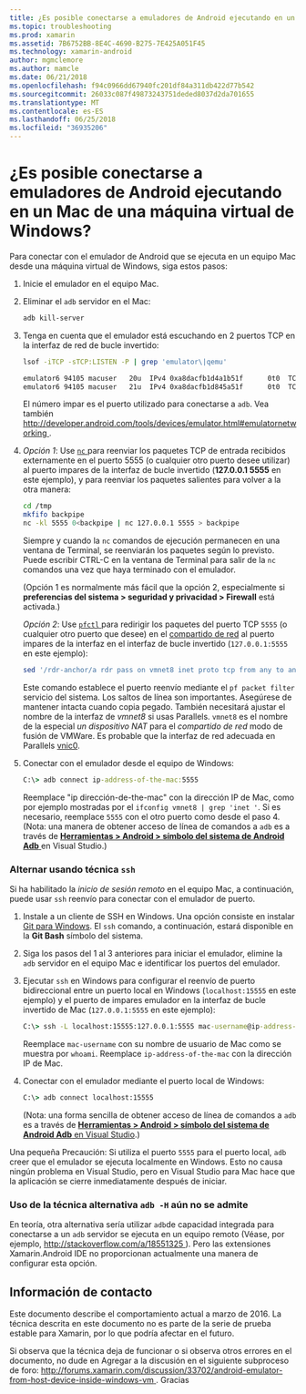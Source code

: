 ```yaml
---
title: ¿Es posible conectarse a emuladores de Android ejecutando en un Mac de una máquina virtual de Windows?
ms.topic: troubleshooting
ms.prod: xamarin
ms.assetid: 7B6752BB-8E4C-4690-B275-7E425A051F45
ms.technology: xamarin-android
author: mgmclemore
ms.author: mamcle
ms.date: 06/21/2018
ms.openlocfilehash: f94c0966dd67940fc201df84a311db422d77b542
ms.sourcegitcommit: 26033c087f49873243751deded8037d2da701655
ms.translationtype: MT
ms.contentlocale: es-ES
ms.lasthandoff: 06/25/2018
ms.locfileid: "36935206"
---
```

# <a name="is-it-possible-to-connect-to-android-emulators-running-on-a-mac-from-a-windows-vm"></a>¿Es posible conectarse a emuladores de Android ejecutando en un Mac de una máquina virtual de Windows?

Para conectar con el emulador de Android que se ejecuta en un equipo Mac desde una máquina virtual de Windows, siga estos pasos:

1.  Inicie el emulador en el equipo Mac.

2.  Eliminar el `adb` servidor en el Mac:

    ```bash
    adb kill-server
    ```

3.  Tenga en cuenta que el emulador está escuchando en 2 puertos TCP en la interfaz de red de bucle invertido:

    ```bash
    lsof -iTCP -sTCP:LISTEN -P | grep 'emulator\|qemu'

    emulator6 94105 macuser   20u  IPv4 0xa8dacfb1d4a1b51f      0t0  TCP localhost:5555 (LISTEN)
    emulator6 94105 macuser   21u  IPv4 0xa8dacfb1d845a51f      0t0  TCP localhost:5554 (LISTEN)
    ```

    El número impar es el puerto utilizado para conectarse a `adb`. Vea también [ http://developer.android.com/tools/devices/emulator.html#emulatornetworking ](http://developer.android.com/tools/devices/emulator.html#emulatornetworking).

4.  _Opción 1_: Use [ `nc` ](https://developer.apple.com/library/mac/documentation/Darwin/Reference/ManPages/man1/nc.1.html) para reenviar los paquetes TCP de entrada recibidos externamente en el puerto 5555 (o cualquier otro puerto desee utilizar) al puerto impares de la interfaz de bucle invertido (**127.0.0.1 5555** en este ejemplo), y para reenviar los paquetes salientes para volver a la otra manera:

    ```bash
    cd /tmp
    mkfifo backpipe
    nc -kl 5555 0<backpipe | nc 127.0.0.1 5555 > backpipe
    ```

    Siempre y cuando la `nc` comandos de ejecución permanecen en una ventana de Terminal, se reenviarán los paquetes según lo previsto. Puede escribir CTRL-C en la ventana de Terminal para salir de la `nc` comandos una vez que haya terminado con el emulador.

    (Opción 1 es normalmente más fácil que la opción 2, especialmente si **preferencias del sistema > seguridad y privacidad > Firewall** está activada.) 

    _Opción 2_: Use [ `pfctl` ](https://developer.apple.com/library/mac/documentation/Darwin/Reference/ManPages/man8/pfctl.8.html) para redirigir los paquetes del puerto TCP `5555` (o cualquier otro puerto que desee) en el [compartido de red](http://kb.parallels.com/en/4948) al puerto impares de la interfaz en el interfaz de bucle invertido (`127.0.0.1:5555` en este ejemplo):

    ```bash
    sed '/rdr-anchor/a rdr pass on vmnet8 inet proto tcp from any to any port 5555 -> 127.0.0.1 port 5555' /etc/pf.conf | sudo pfctl -ef -
    ```

    Este comando establece el puerto reenvío mediante el `pf packet filter` servicio del sistema. Los saltos de línea son importantes. Asegúrese de mantener intacta cuando copia pegado. También necesitará ajustar el nombre de la interfaz de *vmnet8* si usas Parallels. `vmnet8` es el nombre de la especial *un dispositivo NAT* para el *compartido de red* modo de fusión de VMWare. Es probable que la interfaz de red adecuada en Parallels [vnic0](http://download.parallels.com/doc/psbm/en/Parallels_Server_Bare_Metal_Users_Guide/29258.htm).

5.  Conectar con el emulador desde el equipo de Windows:

    ```cmd
    C:\> adb connect ip-address-of-the-mac:5555
    ```

    Reemplace "ip dirección-de-the-mac" con la dirección IP de Mac, como por ejemplo mostradas por el `ifconfig vmnet8 | grep 'inet '`. Si es necesario, reemplace `5555` con el otro puerto como desde el paso 4\. (Nota: una manera de obtener acceso de línea de comandos a `adb` es a través de [ **Herramientas > Android > símbolo del sistema de Android Adb** ](~/cross-platform/troubleshooting/questions/version-logs.md#adb-logcat) en Visual Studio.)

### <a name="alternate-technique-using-ssh"></a>Alternar usando técnica `ssh`

Si ha habilitado la _inicio de sesión remoto_ en el equipo Mac, a continuación, puede usar `ssh` reenvío para conectar con el emulador de puerto.

1.  Instale a un cliente de SSH en Windows. Una opción consiste en instalar [Git para Windows](https://git-for-windows.github.io/). El `ssh` comando, a continuación, estará disponible en la **Git Bash** símbolo del sistema.

2.  Siga los pasos del 1 al 3 anteriores para iniciar el emulador, elimine la `adb` servidor en el equipo Mac e identificar los puertos del emulador.

3.  Ejecutar `ssh` en Windows para configurar el reenvío de puerto bidireccional entre un puerto local en Windows (`localhost:15555` en este ejemplo) y el puerto de impares emulador en la interfaz de bucle invertido de Mac (`127.0.0.1:5555` en este ejemplo):

    ```cmd 
    C:\> ssh -L localhost:15555:127.0.0.1:5555 mac-username@ip-address-of-the-mac
    ```

    Reemplace `mac-username` con su nombre de usuario de Mac como se muestra por `whoami`. Reemplace `ip-address-of-the-mac` con la dirección IP de Mac.

4.  Conectar con el emulador mediante el puerto local de Windows:

    ```cmd
    C:\> adb connect localhost:15555
    ```

    (Nota: una forma sencilla de obtener acceso de línea de comandos a `adb` es a través de [ **Herramientas > Android > símbolo del sistema de Android Adb** en Visual Studio](~/cross-platform/troubleshooting/questions/version-logs.md#adb-logcat).)

Una pequeña Precaución: Si utiliza el puerto `5555` para el puerto local, `adb` creer que el emulador se ejecuta localmente en Windows. Esto no causa ningún problema en Visual Studio, pero en Visual Studio para Mac hace que la aplicación se cierre inmediatamente después de iniciar.

### <a name="alternate-technique-using-adb--h-is-not-yet-supported"></a>Uso de la técnica alternativa `adb -H` aún no se admite

En teoría, otra alternativa sería utilizar `adb`de capacidad integrada para conectarse a un `adb` servidor se ejecuta en un equipo remoto (Véase, por ejemplo, [ http://stackoverflow.com/a/18551325 ](http://stackoverflow.com/a/18551325)).
Pero las extensiones Xamarin.Android IDE no proporcionan actualmente una manera de configurar esta opción.

## <a name="contact-information"></a>Información de contacto

Este documento describe el comportamiento actual a marzo de 2016. La técnica descrita en este documento no es parte de la serie de prueba estable para Xamarin, por lo que podría afectar en el futuro.

Si observa que la técnica deja de funcionar o si observa otros errores en el documento, no dude en Agregar a la discusión en el siguiente subproceso de foro: [ http://forums.xamarin.com/discussion/33702/android-emulator-from-host-device-inside-windows-vm ](http://forums.xamarin.com/discussion/33702/android-emulator-from-host-device-inside-windows-vm).
Gracias

